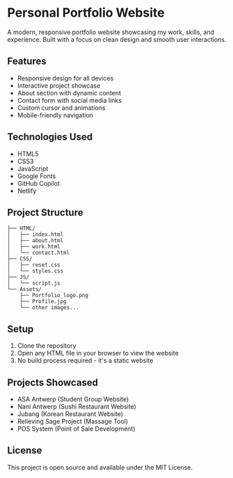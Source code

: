 # Personal Portfolio Website

A modern, responsive portfolio website showcasing my work, skills, and experience. Built with a focus on clean design and smooth user interactions.

## Features

- Responsive design for all devices
- Interactive project showcase
- About section with dynamic content
- Contact form with social media links
- Custom cursor and animations
- Mobile-friendly navigation

## Technologies Used

- HTML5
- CSS3
- JavaScript
- Google Fonts
- GitHub Copilot
- Netlify

## Project Structure

```
├── HTML/
│   ├── index.html
│   ├── about.html
│   ├── work.html
│   └── contact.html
├── CSS/
│   ├── reset.css
│   └── styles.css
├── JS/
│   └── script.js
└── Assets/
    ├── Portfolio_logo.png
    ├── Profile.jpg
    └── other images...
```

## Setup

1. Clone the repository
2. Open any HTML file in your browser to view the website
3. No build process required - it's a static website

## Projects Showcased

- ASA Antwerp (Student Group Website)
- Nani Antwerp (Sushi Restaurant Website)
- Jubang (Korean Restaurant Website)
- Relieving Sage Project (Massage Tool)
- POS System (Point of Sale Development)

## License

This project is open source and available under the MIT License. 